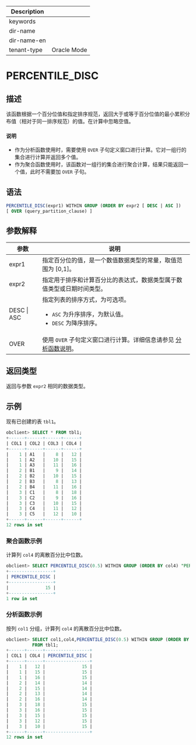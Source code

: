 | Description   |                 |
|---------------|-----------------|
| keywords      |                 |
| dir-name      |                 |
| dir-name-en   |                 |
| tenant-type   | Oracle Mode     |

# PERCENTILE_DISC

## 描述

该函数根据一个百分位值和指定排序规范，返回大于或等于百分位值的最小累积分布值（相对于同一排序规范）的值。在计算中忽略空值。

  <main id="notice" type='explain'>
    <h4>说明</h4>
    <ul>
    <li>作为分析函数使用时，需要使用 <code>OVER</code> 子句定义窗口进行计算。它对一组行的集合进行计算并返回多个值。</li>
    <li>作为聚合函数使用时，该函数对一组行的集合进行聚合计算，结果只能返回一个值，此时不需要加 <code>OVER</code> 子句。</li>
    </ul>
  </main>

## 语法

```sql
PERCENTILE_DISC(expr1) WITHIN GROUP (ORDER BY expr2 [ DESC | ASC ])
[ OVER (query_partition_clause) ]
```

## 参数解释

|     参数      |                                                                             说明                                                                              |
|-------------|-------------------------------------------------------------------------------------------------------------------------------------------------------------|
| expr1       | 指定百分位的值，是一个数值数据类型的常量，取值范围为 \[0,1\]。                                                                                                                         |
| expr2       | 指定用于排序和计算百分比的表达式，数据类型属于数值类型或日期时间类型。                                                                                                                         |
| DESC \| ASC | 指定列表的排序方式，为可选项。 <ul><li> `ASC` 为升序排序，为默认值。    </li><li> `DESC` 为降序排序。 </li></ul>    |
| OVER        | 使用 `OVER` 子句定义窗口进行计算。详细信息请参见 [分析函数说明](../400.analysis-functions-of-oracle-mode/100.window-function-description-of-oracle-mode.md)。                                                                     |

## 返回类型

返回与参数 `expr2` 相同的数据类型。

## 示例

现有已创建的表 `tbl1`。

```sql
obclient> SELECT * FROM tbl1;
+------+------+------+------+
| COL1 | COL2 | COL3 | COL4 |
+------+------+------+------+
|    1 | A1   |    8 |   12 |
|    1 | A2   |   10 |   15 |
|    1 | A3   |   11 |   16 |
|    2 | B1   |    9 |   14 |
|    2 | B2   |   10 |   15 |
|    2 | B3   |    8 |   13 |
|    2 | B4   |   11 |   16 |
|    3 | C1   |    8 |   18 |
|    3 | C2   |    9 |   16 |
|    3 | C3   |   10 |   15 |
|    3 | C4   |   11 |   12 |
|    3 | C5   |   12 |   10 |
+------+------+------+------+
12 rows in set
```

### 聚合函数示例

计算列 `col4` 的离散百分比中位数。

```sql
obclient> SELECT PERCENTILE_DISC(0.5) WITHIN GROUP (ORDER BY col4) "PERCENTILE_DISC" FROM tbl1;
+-----------------+
| PERCENTILE_DISC |
+-----------------+
|              15 |
+-----------------+
1 row in set
```

### 分析函数示例

按列 `col1` 分组，计算列 `col4` 的离散百分比中位数。

```sql
obclient> SELECT col1,col4,PERCENTILE_DISC(0.5) WITHIN GROUP (ORDER BY col4) OVER(PARTITION BY col1) "PERCENTILE_DISC"
          FROM tbl1;
+------+------+-----------------+
| COL1 | COL4 | PERCENTILE_DISC |
+------+------+-----------------+
|    1 |   12 |              15 |
|    1 |   15 |              15 |
|    1 |   16 |              15 |
|    2 |   14 |              14 |
|    2 |   15 |              14 |
|    2 |   13 |              14 |
|    2 |   16 |              14 |
|    3 |   18 |              15 |
|    3 |   16 |              15 |
|    3 |   15 |              15 |
|    3 |   12 |              15 |
|    3 |   10 |              15 |
+------+------+-----------------+
12 rows in set
```
